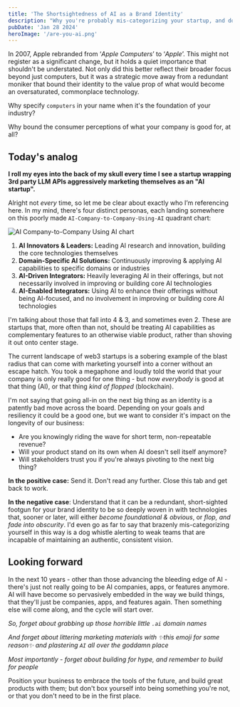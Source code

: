 ```yaml
---
title: 'The Shortsightedness of AI as a Brand Identity'
description: "Why you're probably mis-categorizing your startup, and don't need to be"
pubDate: 'Jan 28 2024'
heroImage: '/are-you-ai.png'
---
```


In 2007, Apple rebranded from ‘_Apple Computers_’ to ‘_Apple_’. This might not register as a significant change, but it holds a quiet importance that shouldn't be understated. Not only did this better reflect their broader focus beyond just computers, but it was a strategic move away from a redundant moniker that bound their identity to the value prop of what would become an oversaturated, commonplace technology.

Why specify `computers` in your name when it's the foundation of your industry?

Why bound the consumer perceptions of what your company is good for, at all?

## Today's analog

**I roll my eyes into the back of my skull every time I see a startup wrapping 3rd party LLM APIs aggressively marketing themselves as an "AI startup".**

Alright not _every_ time, so let me be clear about exactly who I’m referencing here. In my mind, there's four distinct personas, each landing somewhere on this poorly made `AI-Company-to-Company-Using-AI` quadrant chart:

![AI Company-to-Company Using AI chart](/chart.png)

1. **AI Innovators & Leaders:**
   Leading AI research and innovation, building the core technologies themselves
2. **Domain-Specific AI Solutions:**
   Continuously improving & applying AI capabilities to specific domains or industries
3. **AI-Driven Integrators:**
   Heavily leveraging AI in their offerings, but not necessarily involved in improving or building core AI technologies
4. **AI-Enabled Integrators:**
   Using AI to enhance their offerings without being AI-focused, and no involvement in improving or building core AI technologies

I'm talking about those that fall into 4 & 3, and sometimes even 2. These are startups that, more often than not, should be treating AI capabilities as complementary features to an otherwise viable product, rather than shoving it out onto center stage.

The current landscape of web3 startups is a sobering example of the blast radius that can come with marketing yourself into a corner without an escape hatch. You took a megaphone and loudly told the world that your company is only really good for one thing - but now _everybody_ is good at that thing (AI), or that thing _kind of flopped_ (blockchain).

I'm not saying that going all-in on the next big thing as an identity is a patently bad move across the board.
Depending on your goals and resiliency it could be a good one, but we want to consider it's impact on the longevity of our business:

- Are you knowingly riding the wave for short term, non-repeatable revenue?
- Will your product stand on its own when AI doesn't sell itself anymore?
- Will stakeholders trust you if you're always pivoting to the next big thing?

**In the positive case:** Send it. Don't read any further. Close this tab and get back to work.

**In the negative case**: Understand that it can be a redundant, short-sighted footgun for your brand identity to be so deeply woven in with technologies that, sooner or later, will either _become foundational & obvious_, or _flop, and fade into obscurity_. I'd even go as far to say that brazenly mis-categorizing yourself in this way is a dog whistle alerting to weak teams that are incapable of maintaining an authentic, consistent vision.

## Looking forward

In the next 10 years - other than those advancing the bleeding edge of AI - there's just not really going to be AI companies, apps, or features anymore. AI will have become so pervasively embedded in the way we build things, that they'll just be companies, apps, and features again. Then something else will come along, and the cycle will start over.

_So, forget about grabbing up those horrible little `.ai` domain names_

_And forget about littering marketing materials with ✨this emoji for some reason✨ and plastering `AI` all over the goddamn place_

_Most importantly - forget about building for hype, and remember to build for people_

Position your business to embrace the tools of the future, and build great products with them; but don't box yourself into being something you're not, or that you don't need to be in the first place.
